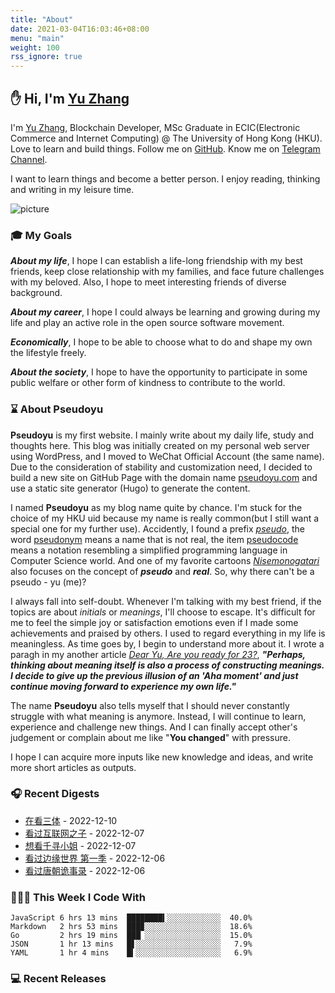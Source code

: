 ```yaml
---
title: "About"
date: 2021-03-04T16:03:46+08:00
menu: "main"
weight: 100
rss_ignore: true
---
```


## ✋ Hi, I'm [Yu Zhang](https://www.pseudoyu.com)

I'm [Yu Zhang](https://www.pseudoyu.com), Blockchain Developer, MSc Graduate in ECIC(Electronic Commerce and Internet Computing) @ The University of Hong Kong (HKU). Love to learn and build things. Follow me on [GitHub](https://github.com/pseudoyu). Know me on [Telegram Channel](https://t.me/pseudoyulife).

I want to learn things and become a better person. I enjoy reading, thinking and writing in my leisure time.

![picture](https://pseudoyu.oss-cn-hangzhou.aliyuncs.com/images/dino.gif)

### 🎓 My Goals
***About my life***, I hope I can establish a life-long friendship with my best friends, keep close relationship with my families, and face future challenges with my beloved. Also, I hope to meet interesting friends of diverse background.

***About my career***, I hope I could always be learning and growing during my life and play an active role in the open source software movement.

***Economically***, I hope to be able to choose what to do and shape my own the lifestyle freely.

***About the society***, I hope to have the opportunity to participate in some public welfare or other form of kindness to contribute to the world.

### ⌛️ About Pseudoyu

**Pseudoyu** is my first website. I mainly write about my daily life, study and thoughts here. This blog was initially created on my personal web server using WordPress, and I moved to WeChat Official Account (the same name). Due to the consideration of stability and customization need, I decided to build a new site on GitHub Page with the domain name [pseudoyu.com](https://www.pseudoyu.com/en) and use a static site generator (Hugo) to generate the content.

I named **Pseudoyu** as my blog name quite by chance. I'm stuck for the choice of my HKU uid because my name is really common(but I still want a special one for my further use). Accidently, I found a prefix [*pseudo*](https://www.oxfordlearnersdictionaries.com/definition/english/pseudo), the word [pseudonym](https://www.oxfordlearnersdictionaries.com/definition/english/pseudonym) means a name that is not real, the item [pseudocode](https://www.lexico.com/definition/pseudocode) means a notation resembling a simplified programming language in Computer Science world. And one of my favorite cartoons [*Nisemonogatari*](https://zh.wikipedia.org/wiki/偽物語) also focuses on the concept of ***pseudo*** and ***real***. So, why there can't be a pseudo - yu (me)?

I always fall into self-doubt. Whenever I'm talking with my best friend, if the topics are about *initials* or *meanings*, I'll choose to escape. It's difficult for me to feel the simple joy or satisfaction emotions even if I made some achievements and praised by others. I used to regard everything in my life is meaningless. As time goes by, I begin to understand more about it. I wrote a paragh in my another article [*Dear Yu, Are you ready for 23?*](https://www.pseudoyu.com/en/2020/06/06/yearly_review_23/), ***"Perhaps, thinking about meaning itself is also a process of constructing meanings. I decide to give up the previous illusion of an 'Aha moment' and just continue moving forward to experience my own life."***

The name **Pseudoyu** also tells myself that I should never constantly struggle with what meaning is anymore. Instead, I will continue to learn, experience and challenge new things. And I can finally accept other's judgement or complain about me like "**You changed**" with pressure.

I hope I can acquire more inputs like new knowledge and ideas, and write more short articles as outputs.

### 🎧 Recent Digests

<!-- douban starts -->
* <a href='http://movie.douban.com/subject/34444648/' target='_blank'>在看三体</a> - 2022-12-10
* <a href='http://movie.douban.com/subject/25785114/' target='_blank'>看过互联网之子</a> - 2022-12-07
* <a href='http://movie.douban.com/subject/35791966/' target='_blank'>想看千寻小姐</a> - 2022-12-07
* <a href='http://movie.douban.com/subject/30198955/' target='_blank'>看过边缘世界 第一季</a> - 2022-12-06
* <a href='http://movie.douban.com/subject/35235151/' target='_blank'>看过唐朝诡事录</a> - 2022-12-06
<!-- douban ends -->

### 👨🏻‍💻 This Week I Code With
<!-- code_time starts -->

```text
JavaScript 6 hrs 13 mins  ████████▍░░░░░░░░░░░░  40.0%
Markdown   2 hrs 53 mins  ███▉░░░░░░░░░░░░░░░░░  18.6%
Go         2 hrs 19 mins  ███▏░░░░░░░░░░░░░░░░░  15.0%
JSON       1 hr 13 mins   █▋░░░░░░░░░░░░░░░░░░░   7.9%
YAML       1 hr 4 mins    █▍░░░░░░░░░░░░░░░░░░░   6.9%
```

<!-- code_time ends -->

### 💻 Recent Releases

<!-- recent_releases starts -->

<!-- recent_releases ends -->
